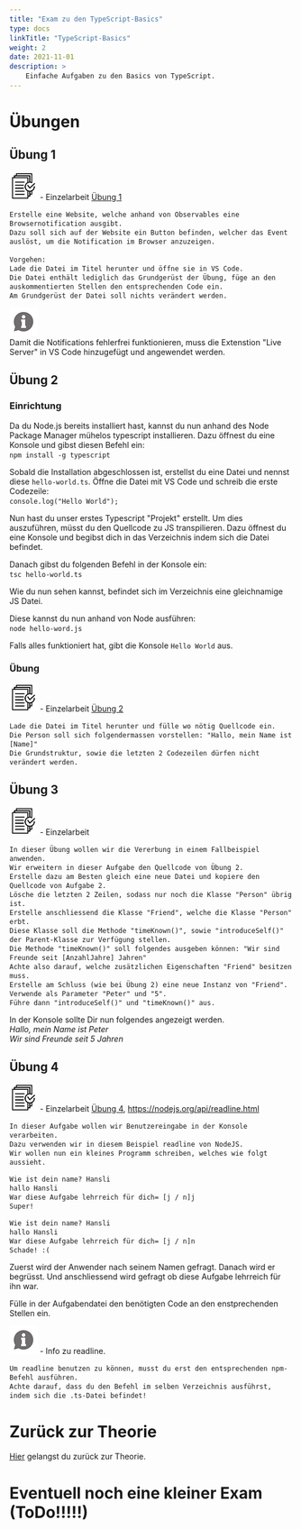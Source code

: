 ```yaml
---
title: "Exam zu den TypeScript-Basics"
type: docs
linkTitle: "TypeScript-Basics"
weight: 2
date: 2021-11-01
description: >
    Einfache Aufgaben zu den Basics von TypeScript.
---
```


# Übungen
## Übung 1
![task1](/images/task.png) - Einzelarbeit [Übung 1](/files/exams/angular/uebung1.html)
    
    Erstelle eine Website, welche anhand von Observables eine Browsernotification ausgibt.
    Dazu soll sich auf der Website ein Button befinden, welcher das Event auslöst, um die Notification im Browser anzuzeigen.

    Vorgehen:
    Lade die Datei im Titel herunter und öffne sie in VS Code. 
    Die Datei enthält lediglich das Grundgerüst der Übung, füge an den auskommentierten Stellen den entsprechenden Code ein.
    Am Grundgerüst der Datei soll nichts verändert werden.

![asset](/images/hint.png)    
    Damit die Notifications fehlerfrei funktionieren, muss die Extenstion "Live Server" in VS Code hinzugefügt und angewendet werden.
<br>

## Übung 2
### Einrichtung
Da du Node.js bereits installiert hast, kannst du nun anhand des Node Package Manager mühelos typescript installieren.
Dazu öffnest du eine Konsole und gibst diesen Befehl ein: <br>
    ```npm install -g typescript```

Sobald die Installation abgeschlossen ist, erstellst du eine Datei und nennst diese `hello-world.ts`.
Öffne die Datei mit VS Code und schreib die erste Codezeile: <br>
    ```console.log("Hello World");```

Nun hast du unser erstes Typescript "Projekt" erstellt. Um dies auszuführen, müsst du den Quellcode zu JS transpilieren.
Dazu öffnest du eine Konsole und begibst dich in das Verzeichnis indem sich die Datei befindet. 

Danach gibst du folgenden Befehl in der Konsole ein: <br>
    ```tsc hello-world.ts```

Wie du nun sehen kannst, befindet sich im Verzeichnis eine gleichnamige JS Datei.

Diese kannst du nun anhand von Node ausführen: <br>
    ```node hello-word.js```

Falls alles funktioniert hat, gibt die Konsole `Hello World` aus.

### Übung
![task2](/images/task.png) - Einzelarbeit [Übung 2](/files/exams/angular/uebung2.ts)
    
    Lade die Datei im Titel herunter und fülle wo nötig Quellcode ein.
    Die Person soll sich folgendermassen vorstellen: "Hallo, mein Name ist  [Name]"
    Die Grundstruktur, sowie die letzten 2 Codezeilen dürfen nicht verändert werden.

## Übung 3
![task3](/images/task.png) - Einzelarbeit

    In dieser Übung wollen wir die Vererbung in einem Fallbeispiel anwenden.
    Wir erweitern in dieser Aufgabe den Quellcode von Übung 2.
    Erstelle dazu am Besten gleich eine neue Datei und kopiere den Quellcode von Aufgabe 2.
    Lösche die letzten 2 Zeilen, sodass nur noch die Klasse "Person" übrig ist.
    Erstelle anschliessend die Klasse "Friend", welche die Klasse "Person" erbt.
    Diese Klasse soll die Methode "timeKnown()", sowie "introduceSelf()" der Parent-Klasse zur Verfügung stellen.
    Die Methode "timeKnown()" soll folgendes ausgeben können: "Wir sind Freunde seit [AnzahlJahre] Jahren"
    Achte also darauf, welche zusätzlichen Eigenschaften "Friend" besitzen muss.
    Erstelle am Schluss (wie bei Übung 2) eine neue Instanz von "Friend". Verwende als Parameter "Peter" und "5".
    Führe dann "introduceSelf()" und "timeKnown()" aus.

In der Konsole sollte Dir nun folgendes angezeigt werden.<br>
*Hallo, mein Name ist Peter* <br>
*Wir sind Freunde seit 5 Jahren*
<br>

## Übung 4
![task4](/images/task.png) - Einzelarbeit [Übung 4](/files/exams/angular/uebung4.ts), https://nodejs.org/api/readline.html
    
    In dieser Aufgabe wollen wir Benutzereingabe in der Konsole verarbeiten.
    Dazu verwenden wir in diesem Beispiel readline von NodeJS.
    Wir wollen nun ein kleines Programm schreiben, welches wie folgt aussieht.


```console
Wie ist dein name? Hansli
hallo Hansli
War diese Aufgabe lehrreich für dich= [j / n]j
Super!
```
```console
Wie ist dein name? Hansli
hallo Hansli
War diese Aufgabe lehrreich für dich= [j / n]n
Schade! :(
```
Zuerst wird der Anwender nach seinem Namen gefragt. 
Danach wird er begrüsst.
Und anschliessend wird gefragt ob diese Aufgabe lehrreich für ihn war.

Fülle in der Aufgabendatei den benötigten Code an den enstprechenden Stellen ein.

![asset](/images/hint.png) - Info zu readline.

    Um readline benutzen zu können, musst du erst den entsprechenden npm-Befehl ausführen.
    Achte darauf, dass du den Befehl im selben Verzeichnis ausführst, indem sich die .ts-Datei befindet!

# Zurück zur Theorie
[Hier](../../../../docs/web/angular/03_1_intro_typescript) gelangst du zurück zur Theorie.


# Eventuell noch eine kleiner Exam (ToDo!!!!!)
